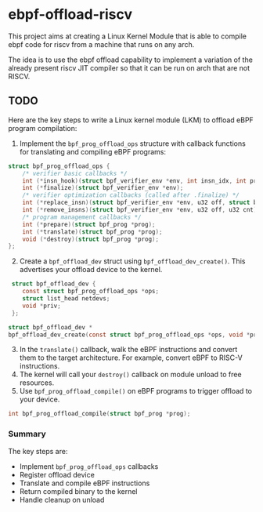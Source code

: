 # ebpf-offload-riscv

This project aims at creating a Linux Kernel Module that is able to compile ebpf code for riscv from a machine that runs on any arch.

The idea is to use the ebpf offload capability to implement a variation of the already present riscv JIT compiler so that it can be run on arch that are not RISCV.


## TODO
Here are the key steps to write a Linux kernel module (LKM) to offload eBPF program compilation:
1. Implement the `bpf_prog_offload_ops` structure with callback functions for translating and compiling eBPF programs:
```C
struct bpf_prog_offload_ops {
	/* verifier basic callbacks */
	int (*insn_hook)(struct bpf_verifier_env *env, int insn_idx, int prev_insn_idx);
	int (*finalize)(struct bpf_verifier_env *env);
	/* verifier optimization callbacks (called after .finalize) */
	int (*replace_insn)(struct bpf_verifier_env *env, u32 off, struct bpf_insn *insn);
	int (*remove_insns)(struct bpf_verifier_env *env, u32 off, u32 cnt);
	/* program management callbacks */
	int (*prepare)(struct bpf_prog *prog);
	int (*translate)(struct bpf_prog *prog);
	void (*destroy)(struct bpf_prog *prog);
};
```
2. Create a `bpf_offload_dev` struct using `bpf_offload_dev_create()`. This advertises your offload device to the kernel.
```C
 struct bpf_offload_dev {
 	const struct bpf_prog_offload_ops *ops;
 	struct list_head netdevs;
 	void *priv;
 };

struct bpf_offload_dev *
bpf_offload_dev_create(const struct bpf_prog_offload_ops *ops, void *priv);
```
3. In the `translate()` callback, walk the eBPF instructions and convert them to the target architecture. For example, convert eBPF to RISC-V instructions.
4. The kernel will call your `destroy()` callback on module unload to free resources.
5. Use `bpf_prog_offload_compile()` on eBPF programs to trigger offload to your device.
```C
int bpf_prog_offload_compile(struct bpf_prog *prog);
```

### Summary
The key steps are:
- Implement `bpf_prog_offload_ops` callbacks
- Register offload device
- Translate and compile eBPF instructions
- Return compiled binary to the kernel
- Handle cleanup on unload
